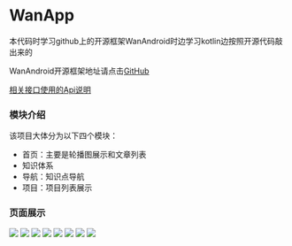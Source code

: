 # WanApp

本代码时学习github上的开源框架WanAndroid时边学习kotlin边按照开源代码敲出来的<br>

WanAndroid开源框架地址请点击[GitHub](https://github.com/iceCola7/WanAndroid)

[相关接口使用的Api说明](http://www.wanandroid.com/blog/show/2)

### 模块介绍

该项目大体分为以下四个模块：

* 首页：主要是轮播图展示和文章列表
* 知识体系
* 导航：知识点导航
* 项目：项目列表展示

### 页面展示

![](screenshot/首页.png)   ![](screenshot/2-1知识体系.png)
![](screenshot/3-1导航.png)   ![](screenshot/4-1项目.png) 
![](screenshot/1-2文章详情.png)   ![](screenshot/1-3搜索.png) 
![](screenshot/侧滑页.png)   ![](screenshot/夜间模式.png)


